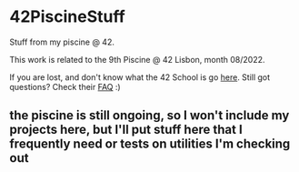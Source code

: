 # 42PiscineStuff
Stuff from my piscine @ 42.

This work is related to the 9th Piscine @ 42 Lisbon, month 08/2022.

If you are lost, and don't know what the 42 School is go [here](https://42.fr/en/admissions/42-piscine/). Still got questions? Check their [FAQ](https://42.fr/en/learn-everything-about/) :)

## the piscine is still ongoing, so I won't include my projects here, but I'll put stuff here that I frequently need or tests on utilities I'm checking out 
